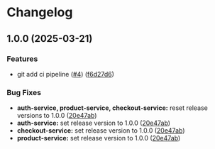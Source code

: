 # Changelog

## 1.0.0 (2025-03-21)


### Features

* git add ci pipeline ([#4](https://github.com/fthilov/devops-lecture-project/issues/4)) ([f6d27d6](https://github.com/fthilov/devops-lecture-project/commit/f6d27d642ef076f59df5c4c37eaf2faa6f63c4d1))


### Bug Fixes

* **auth-service, product-service, checkout-service:** reset release versions to 1.0.0 ([20e47ab](https://github.com/fthilov/devops-lecture-project/commit/20e47ab891112978a10ad8b6e54af6a0ca3818f3))
* **auth-service:** set release version to 1.0.0 ([20e47ab](https://github.com/fthilov/devops-lecture-project/commit/20e47ab891112978a10ad8b6e54af6a0ca3818f3))
* **checkout-service:** set release version to 1.0.0 ([20e47ab](https://github.com/fthilov/devops-lecture-project/commit/20e47ab891112978a10ad8b6e54af6a0ca3818f3))
* **product-service:** set release version to 1.0.0 ([20e47ab](https://github.com/fthilov/devops-lecture-project/commit/20e47ab891112978a10ad8b6e54af6a0ca3818f3))
